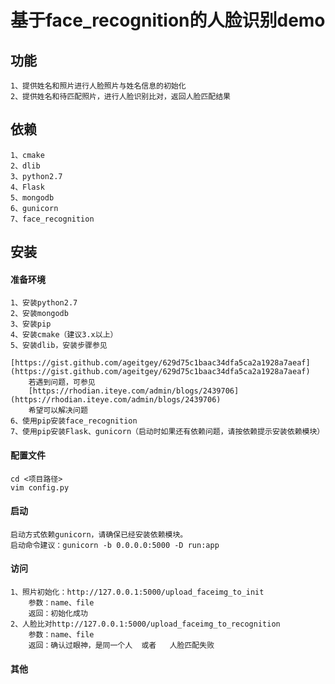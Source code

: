 基于face_recognition的人脸识别demo
==========
## 功能
    1、提供姓名和照片进行人脸照片与姓名信息的初始化
    2、提供姓名和待匹配照片，进行人脸识别比对，返回人脸匹配结果
        
## 依赖
    1、cmake
    2、dlib
    3、python2.7
    4、Flask
    5、mongodb
    6、gunicorn
    7、face_recognition

## 安装
#### 准备环境
    1、安装python2.7
    2、安装mongodb
    3、安装pip
    4、安装cmake（建议3.x以上）
    5、安装dlib，安装步骤参见
        [https://gist.github.com/ageitgey/629d75c1baac34dfa5ca2a1928a7aeaf](https://gist.github.com/ageitgey/629d75c1baac34dfa5ca2a1928a7aeaf)
        若遇到问题，可参见
        [https://rhodian.iteye.com/admin/blogs/2439706](https://rhodian.iteye.com/admin/blogs/2439706)
        希望可以解决问题
    6、使用pip安装face_recognition
    7、使用pip安装Flask、gunicorn（启动时如果还有依赖问题，请按依赖提示安装依赖模块）
        
#### 配置文件
    cd <项目路径>
    vim config.py
        
#### 启动
    启动方式依赖gunicorn，请确保已经安装依赖模块。
    启动命令建议：gunicorn -b 0.0.0.0:5000 -D run:app
        
#### 访问
    1、照片初始化：http://127.0.0.1:5000/upload_faceimg_to_init
        参数：name、file
        返回：初始化成功
    2、人脸比对http://127.0.0.1:5000/upload_faceimg_to_recognition
        参数：name、file
        返回：确认过眼神，是同一个人  或者   人脸匹配失败
        
#### 其他